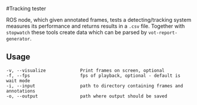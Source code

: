 #Tracking tester

ROS node, which given annotated frames, tests a detecting/tracking system
measures its performance and returns results in a `.csv` file.
Together with `stopwatch` these tools create data which can be parsed by
`vot-report-generator`.

## Usage
```
-v, --visualize				Print frames on screen, optional
-f, --fps					fps of playback, optional - default is wait mode
-i, --input					path to directory containing frames and annotations
-o, --output				path where output should be saved
```
